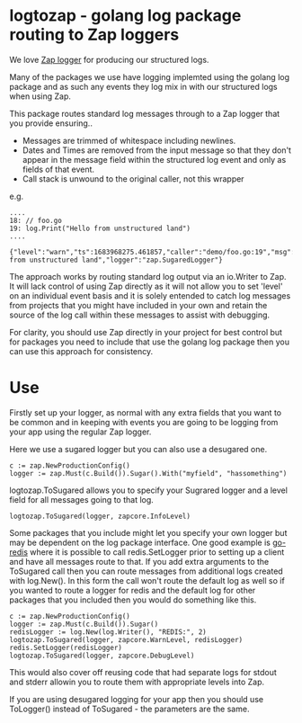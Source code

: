 # logtozap - golang log package routing to Zap loggers

We love [Zap logger](https://github.com/uber-go/zap) for producing our structured logs.

Many of the packages we use have logging implemted using the golang log package and as such any events they log mix in with our structured logs when using Zap.

This package routes standard log messages through to a Zap logger that you provide ensuring..

* Messages are trimmed of whitespace including newlines.
* Dates and Times are removed from the input message so that they don't appear in the message field within the structured log event and only as fields of that event.
* Call stack is unwound to the original caller, not this wrapper

e.g.
```
....
18: // foo.go
19: log.Print("Hello from unstructured land")
....
```
```
{"level":"warn","ts":1683968275.461857,"caller":"demo/foo.go:19","msg":"Hello from unstructured land","logger":"zap.SugaredLogger"}
```

The approach works by routing standard log output via an io.Writer to Zap. It will lack control of using Zap directly as it will not allow you to set 'level' on an individual event basis and it is solely entended to catch log messages from projects that you might have included in your own and retain the source of the log call within these messages to assist with debugging.

For clarity, you should use Zap directly in your project for best control but for packages you need to include that use the golang log package then you can use this approach for consistency.

# Use

Firstly set up your logger, as normal with any extra fields that you want to be common and in keeping with events you are going to be logging from your app using the regular Zap logger.

Here we use a sugared logger but you can also use a desugared one.

```
c := zap.NewProductionConfig()
logger := zap.Must(c.Build()).Sugar().With("myfield", "hassomething")
```
logtozap.ToSugared allows you to specify your Sugrared logger and a level field for all messages going to that log.
```
logtozap.ToSugared(logger, zapcore.InfoLevel)
```
Some packages that you include might let you specify your own logger but may be dependent on the log package interface. One good example is [go-redis](https://github.com/redis/go-redis) where it is possible to call redis.SetLogger prior to setting up a client and have all messages route to that.
If you add extra arguments to the ToSugared call then you can route messages from additional logs created with log.New().
In this form the call won't route the default log as well so if you wanted to route a logger for redis and the default log for other packages that you included then you would do something like this.
```
c := zap.NewProductionConfig()
logger := zap.Must(c.Build()).Sugar()
redisLogger := log.New(log.Writer(), "REDIS:", 2)
logtozap.ToSugared(logger, zapcore.WarnLevel, redisLogger)
redis.SetLogger(redisLogger)
logtozap.ToSugared(logger, zapcore.DebugLevel)
```
This would also cover off reusing code that had separate logs for stdout and stderr allowin you to route them with appropriate levels into Zap.


If you are using desugared logging for your app then you should use ToLogger() instead of ToSugared - the parameters are the same.